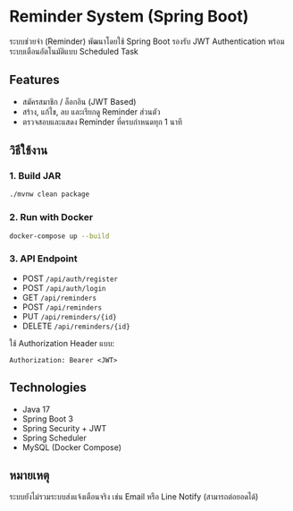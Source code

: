 # Reminder System (Spring Boot)

ระบบช่วยจำ (Reminder) พัฒนาโดยใช้ Spring Boot รองรับ JWT Authentication พร้อมระบบเตือนอัตโนมัติแบบ Scheduled Task

## Features
- สมัครสมาชิก / ล็อกอิน (JWT Based)
- สร้าง, แก้ไข, ลบ และเรียกดู Reminder ส่วนตัว
- ตรวจสอบและแสดง Reminder ที่ครบกำหนดทุก 1 นาที

## วิธีใช้งาน

### 1. Build JAR
```bash
./mvnw clean package
```

### 2. Run with Docker
```bash
docker-compose up --build
```

### 3. API Endpoint
- POST `/api/auth/register`
- POST `/api/auth/login`
- GET `/api/reminders`
- POST `/api/reminders`
- PUT `/api/reminders/{id}`
- DELETE `/api/reminders/{id}`

ใช้ Authorization Header แบบ:
```
Authorization: Bearer <JWT>
```

## Technologies
- Java 17
- Spring Boot 3
- Spring Security + JWT
- Spring Scheduler
- MySQL (Docker Compose)

## หมายเหตุ
ระบบยังไม่รวมระบบส่งแจ้งเตือนจริง เช่น Email หรือ Line Notify (สามารถต่อยอดได้)
